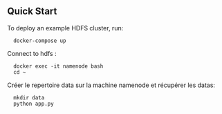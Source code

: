 ## Quick Start

To deploy an example HDFS cluster, run:

```
  docker-compose up
```

Connect to hdfs :

```
  docker exec -it namenode bash
  cd ~
```

Créer le repertoire data sur la machine namenode et récupérer les datas:

```
  mkdir data
  python app.py
```
